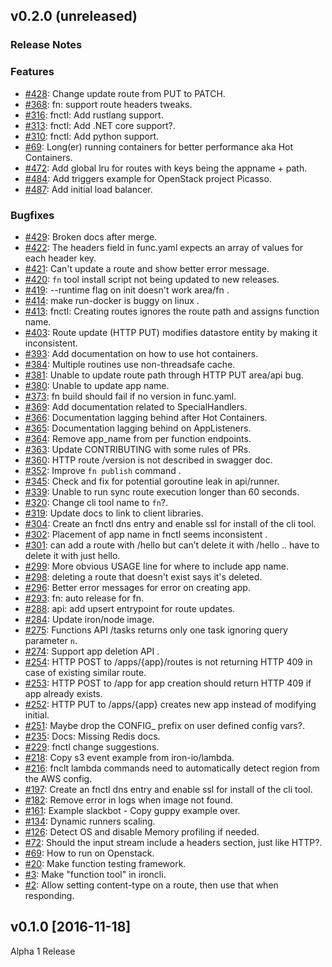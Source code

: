 ## v0.2.0 (unreleased)

### Release Notes

### Features

- [#428](https://github.com/iron-io/functions/issues/428): Change update route from PUT to PATCH.
- [#368](https://github.com/iron-io/functions/issues/368): fn: support route headers tweaks.
- [#316](https://github.com/iron-io/functions/issues/316): fnctl: Add rustlang support.
- [#313](https://github.com/iron-io/functions/issues/313): fnctl: Add .NET core support?.
- [#310](https://github.com/iron-io/functions/issues/310): fnctl: Add python support.
- [#69](https://github.com/iron-io/functions/issues/69): Long(er) running containers for better performance aka Hot Containers.
- [#472](https://github.com/iron-io/functions/pull/472): Add global lru for routes with keys being the appname + path.
- [#484](https://github.com/iron-io/functions/pull/484): Add triggers example for OpenStack project Picasso.
- [#487](https://github.com/iron-io/functions/pull/487): Add initial load balancer.

### Bugfixes

- [#429](https://github.com/iron-io/functions/issues/429): Broken docs after merge.
- [#422](https://github.com/iron-io/functions/issues/422): The headers field in func.yaml expects an array of values for each header key.
- [#421](https://github.com/iron-io/functions/issues/421): Can't update a route and show better error message.
- [#420](https://github.com/iron-io/functions/issues/420): `fn` tool install script not being updated to new releases.
- [#419](https://github.com/iron-io/functions/issues/419): --runtime flag on init doesn't work area/fn .
- [#414](https://github.com/iron-io/functions/issues/414): make run-docker is buggy on linux .
- [#413](https://github.com/iron-io/functions/issues/413): fnctl: Creating routes ignores the route path and assigns function name.
- [#403](https://github.com/iron-io/functions/issues/403): Route update (HTTP PUT) modifies datastore entity by making it inconsistent.
- [#393](https://github.com/iron-io/functions/issues/393): Add documentation on how to use hot containers.
- [#384](https://github.com/iron-io/functions/issues/384): Multiple routines use non-threadsafe cache.
- [#381](https://github.com/iron-io/functions/issues/381): Unable to update route path through HTTP PUT area/api bug.
- [#380](https://github.com/iron-io/functions/issues/380): Unable to update app name.
- [#373](https://github.com/iron-io/functions/issues/373): fn build should fail if no version in func.yaml.
- [#369](https://github.com/iron-io/functions/issues/369): Add documentation related to SpecialHandlers.
- [#366](https://github.com/iron-io/functions/issues/366): Documentation lagging behind after Hot Containers.
- [#365](https://github.com/iron-io/functions/issues/365): Documentation lagging behind on AppListeners.
- [#364](https://github.com/iron-io/functions/issues/364): Remove app_name from per function endpoints.
- [#363](https://github.com/iron-io/functions/issues/363): Update CONTRIBUTING with some rules of PRs.
- [#360](https://github.com/iron-io/functions/issues/360): HTTP route /version is not described in swagger doc.
- [#352](https://github.com/iron-io/functions/issues/352): Improve `fn publish` command .
- [#345](https://github.com/iron-io/functions/issues/345): Check and fix for potential goroutine leak in api/runner.
- [#339](https://github.com/iron-io/functions/issues/339): Unable to run sync route execution longer than 60 seconds.
- [#320](https://github.com/iron-io/functions/issues/320): Change cli tool name to `fn`?.
- [#319](https://github.com/iron-io/functions/issues/319): Update docs to link to client libraries.
- [#304](https://github.com/iron-io/functions/issues/304): Create an fnctl dns entry and enable ssl for install of the cli tool.
- [#302](https://github.com/iron-io/functions/issues/302): Placement of app name in fnctl seems inconsistent .
- [#301](https://github.com/iron-io/functions/issues/301): can add a route with /hello but can’t delete it with /hello .. have to delete it with just hello.
- [#299](https://github.com/iron-io/functions/issues/299): More obvious USAGE line for where to include app name.
- [#298](https://github.com/iron-io/functions/issues/298): deleting a route that doesn't exist says it's deleted.
- [#296](https://github.com/iron-io/functions/issues/296): Better error messages for error on creating app.
- [#293](https://github.com/iron-io/functions/issues/293): fn: auto release for fn.
- [#288](https://github.com/iron-io/functions/issues/288): api: add upsert entrypoint for route updates.
- [#284](https://github.com/iron-io/functions/issues/284): Update iron/node image.
- [#275](https://github.com/iron-io/functions/issues/275): Functions API /tasks returns only one task ignoring query parameter `n`.
- [#274](https://github.com/iron-io/functions/issues/274): Support app deletion API .
- [#254](https://github.com/iron-io/functions/issues/254): HTTP POST to /apps/{app}/routes is not returning HTTP 409 in case of existing similar route.
- [#253](https://github.com/iron-io/functions/issues/253): HTTP POST to /app for app creation should return HTTP 409 if app already exists.
- [#252](https://github.com/iron-io/functions/issues/252): HTTP PUT to /apps/{app} creates new app instead of modifying initial.
- [#251](https://github.com/iron-io/functions/issues/251): Maybe drop the CONFIG_ prefix on user defined config vars?.
- [#235](https://github.com/iron-io/functions/issues/235): Docs: Missing Redis docs.
- [#229](https://github.com/iron-io/functions/issues/229): fnctl change suggestions.
- [#218](https://github.com/iron-io/functions/issues/218): Copy s3 event example from iron-io/lambda.
- [#216](https://github.com/iron-io/functions/issues/216): fnclt lambda commands need to automatically detect region from the AWS config.
- [#197](https://github.com/iron-io/functions/issues/197): Create an fnctl dns entry and enable ssl for install of the cli tool.
- [#182](https://github.com/iron-io/functions/issues/182): Remove error in logs when image not found.
- [#161](https://github.com/iron-io/functions/issues/161): Example slackbot - Copy guppy example over.
- [#134](https://github.com/iron-io/functions/issues/134): Dynamic runners scaling.
- [#126](https://github.com/iron-io/functions/issues/126): Detect OS and disable Memory profiling if needed.
- [#72](https://github.com/iron-io/functions/issues/72): Should the input stream include a headers section, just like HTTP?.
- [#69](https://github.com/iron-io/functions/issues/69): How to run on Openstack.
- [#20](https://github.com/iron-io/functions/issues/20): Make function testing framework.
- [#3](https://github.com/iron-io/functions/issues/3): Make "function tool" in ironcli.
- [#2](https://github.com/iron-io/functions/issues/2): Allow setting content-type on a route, then use that when responding.

## v0.1.0 [2016-11-18]

Alpha 1 Release